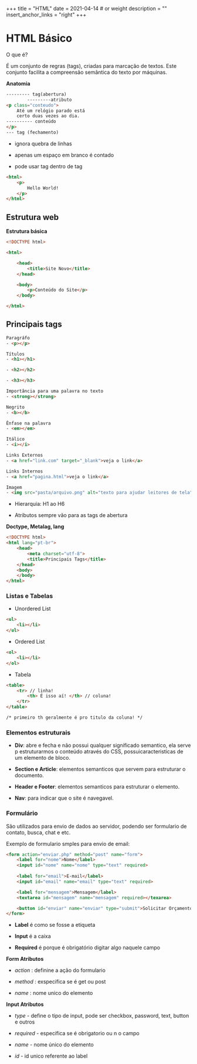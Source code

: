 +++
title = "HTML"
date = 2021-04-14 # or weight 
description = ""
insert_anchor_links = "right"
+++

# HTML Básico

O que é?

É um conjunto de regras (tags), criadas para marcação de textos. Este conjunto facilita a compreensão semântica do texto por máquinas.

**Anatomia**

```html
--------- tag(abertura)
		---------atributo
<p class="conteudo">
	Até um relógio parado está
	certo duas vezes ao dia.
---------- conteúdo
</p>
--- tag (fechamento)
```

- ignora quebra de linhas

- apenas um espaço em branco é contado

- pode usar tag dentro de tag

```html
<html>
	<p>
		Hello World!
	</p>
</html>
```

## Estrutura web

**Estrutura básica**

```html
<!DOCTYPE html>

<html>

	<head>
		<title>Site Novo</title>
	</head>

	<body>
		<p>Conteúdo do Site</p>
	</body>

</html>
```

## Principais tags
```html
Paragráfo
- <p></p>

Títulos
- <h1></h1>

- <h2></h2>

- <h3></h3>

Importância para uma palavra no texto
- <strong></strong>

Negrito
- <b></b>

Ênfase na palavra
- <em></em>

Itálico
- <i></i>

Links Externos
- <a href="link.com" target="_blank">veja o link</a>

Links Internos
- <a href="pagina.html">veja o link</a>

Imagem
- <img src="pasta/arquivo.png" alt="texto para ajudar leitores de tela">
```

- Hierarquia: H1 ao H6

- Atributos sempre vão para as tags de abertura 

**Doctype, Metalag, lang**

```html
<!DOCTYPE html>
<html lang="pt-br">
	<head>
		<meta charset="utf-8">
		<title>Principais Tags</title>
	</head>
	<body>
	</body>
</html>
```

### Listas e Tabelas

- Unordered List

```html
<ul>
	<li></li>
</ul>
```

- Ordered List

```html
<ol>
	<li></li>
</ol>
```

- Tabela

```html
<table>
	<tr> // linha!
		<th> É isso aí! </th> // coluna!
	</tr>
</table>

/* primeiro th geralmente é pro titulo da coluna! */
```

### Elementos estruturais

- **Div**: abre e fecha e não possui qualquer significado semantico, ela serve p estruturarmos o conteúdo através do CSS, possuicaracteristicas de um elemento de bloco.

- **Section e Article**: elementos semanticos que servem para estruturar o documento.

- **Header e Footer**: elementos semanticos para estruturar o elemento.

- **Nav**: para indicar que o site é navegavel.

### Formulário

São utilizados para envio de dados ao servidor, podendo ser formulario de contato, busca, chat e etc.

*<form></form>* 

Exemplo de formulario smples para envio de email:

```html
<form action="enviar.php" method="post" name="form">
	<label for="nome">Nome</label>
	<input id="nome" name="nome" type="text" required>
	
	<label for="email">E-mail</label>
	<input id="email" name="email" type="text" required>

	<label for="mensagem">Mensagem</label>
	<textarea id="mensagem" name="mensagem" required></texarea>

	<button id="enviar" name="enviar" type="submit">Solicitar Orçamento</button>
</form>
```

- **Label** é como se fosse a etiqueta

- **Input** é a caixa

- **Required** é porque é obrigatório digitar algo naquele campo

**Form Atributos**

- *action* : definine a ação do formulario

- *method* : exspecifica se é get ou post

- *name* : nome unico do elemento

**Input Atributos**

- *type* - define o tipo de input, pode ser checkbox, password, text, button e outros

- *required* - especifica se é obrigatorio ou n o campo

- *name* - nome único do elemento

- *id* - id unico referente ao label